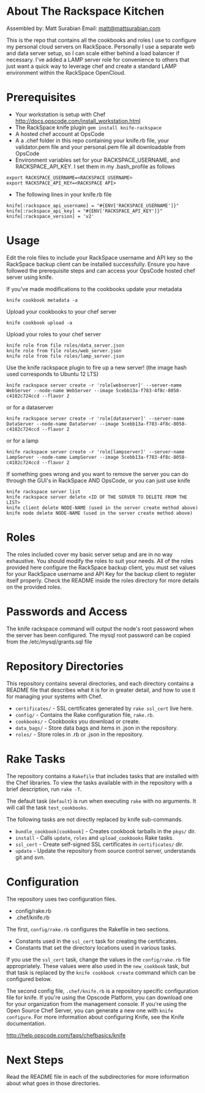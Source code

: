 About The Rackspace Kitchen
========
Assembled by: Matt Surabian
Email: matt@mattsurabian.com

This is the repo that contains all the cookbooks and roles I use to configure my personal cloud servers on RackSpace.
Personally I use a separate web and data server setup, so I can scale either behind a load balancer if necessary.
I've added a LAMP server role for convenience to others that just want a quick way to leverage chef and create
a standard LAMP environment within the RackSpace OpenCloud.

Prerequisites
=============
 * Your workstation is setup with Chef http://docs.opscode.com/install_workstation.html
 * The RackSpace knife plugin `gem install knife-rackspace`
 * A hosted chef account at OpsCode
 * A a .chef folder in this repo containing your knife.rb file, your validator.pem file and your personal.pem file all downloadable from OpsCode
 * Environment variables set for your RACKSPACE_USERNAME, and RACKSPACE_API_KEY.  I set them in my .bash_profile as follows

 ````
 export RACKSPACE_USERNAME=<RACKSPACE USERNAME>
 export RACKSPACE_API_KEY=<RACKSPACE API>
 ````

 * The following lines in your knife.rb file

````
knife[:rackspace_api_username] = "#{ENV['RACKSPACE_USERNAME']}"
knife[:rackspace_api_key] = "#{ENV['RACKSPACE_API_KEY']}"
knife[:rackspace_version] = 'v2'

````

Usage
=====
Edit the role files to include your RackSpace username and API key so the RackSpace backup client
can be installed successfully.  Ensure you have followed the prerequisite steps and can access your
OpsCode hosted chef server using knife.

If you've made modifications to the cookbooks update your metadata
````
knife cookbook metadata -a
````

Upload your cookbooks to your chef server
````
knife cookbook upload -a
````

Upload your roles to your chef server
````
knife role from file roles/data_server.json
knife role from file roles/web_server.json
knife role from file roles/lamp_server.json
````

Use the knife rackspace plugin to fire up a new server! (the image hash used corresponds to Ubuntu 12 LTS)
````
knife rackspace server create -r 'role[webserver]' --server-name WebServer --node-name WebServer --image 5cebb13a-f783-4f8c-8058-c4182c724ccd --flavor 2
````
or for a dataserver
````
knife rackspace server create -r 'role[dataserver]' --server-name DataServer --node-name DataServer --image 5cebb13a-f783-4f8c-8058-c4182c724ccd --flavor 2
````
or for a lamp
````
knife rackspace server create -r 'role[lampserver]' --server-name LampServer --node-name LampServer --image 5cebb13a-f783-4f8c-8058-c4182c724ccd --flavor 2
````
If something goes wrong and you want to remove the server you can do through the GUI's in RackSpace
 AND OpsCode, or you can just use knife
````
knife rackspace server list
knife rackspace server delete <ID OF THE SERVER TO DELETE FROM THE LIST>
knife client delete NODE-NAME (used in the server create method above)
knife node delete NODE-NAME (used in the server create method above)
````

Roles
=====
The roles included cover my basic server setup and are in no way exhaustive.  You should modify the roles to suit your needs.
All of the roles provided here configure the RackSpace backup client, you must set values for your RackSpace username and API Key
for the backup client to register itself properly.  Check the README inside the roles directory for more details on the provided roles.

Passwords and Access
====================
The knife rackspace command will output the node's root password when the server has been configured.
The mysql root password can be copied from the /etc/mysql/grants.sql file

Repository Directories
======================

This repository contains several directories, and each directory contains a README file that describes what it is for in greater detail, and how to use it for managing your systems with Chef.

* `certificates/` - SSL certificates generated by `rake ssl_cert` live here.
* `config/` - Contains the Rake configuration file, `rake.rb`.
* `cookbooks/` - Cookbooks you download or create.
* `data_bags/` - Store data bags and items in .json in the repository.
* `roles/` - Store roles in .rb or .json in the repository.

Rake Tasks
==========

The repository contains a `Rakefile` that includes tasks that are installed with the Chef libraries. To view the tasks available with in the repository with a brief description, run `rake -T`.

The default task (`default`) is run when executing `rake` with no arguments. It will call the task `test_cookbooks`.

The following tasks are not directly replaced by knife sub-commands.

* `bundle_cookbook[cookbook]` - Creates cookbook tarballs in the `pkgs/` dir.
* `install` - Calls `update`, `roles` and `upload_cookbooks` Rake tasks.
* `ssl_cert` - Create self-signed SSL certificates in `certificates/` dir.
* `update` - Update the repository from source control server, understands git and svn.

Configuration
=============

The repository uses two configuration files.

* config/rake.rb
* .chef/knife.rb

The first, `config/rake.rb` configures the Rakefile in two sections.

* Constants used in the `ssl_cert` task for creating the certificates.
* Constants that set the directory locations used in various tasks.

If you use the `ssl_cert` task, change the values in the `config/rake.rb` file appropriately. These values were also used in the `new_cookbook` task, but that task is replaced by the `knife cookbook create` command which can be configured below.

The second config file, `.chef/knife.rb` is a repository specific configuration file for knife. If you're using the Opscode Platform, you can download one for your organization from the management console. If you're using the Open Source Chef Server, you can generate a new one with `knife configure`. For more information about configuring Knife, see the Knife documentation.

http://help.opscode.com/faqs/chefbasics/knife

Next Steps
==========

Read the README file in each of the subdirectories for more information about what goes in those directories.
